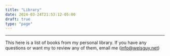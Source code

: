 ```yaml
---
title: "Library"
date: 2024-03-24T21:53:12-05:00
draft: true
type: "page"
---
```


---
This here is a list of books from my personal library. If you have any questions or want my to review any of them, email me (info@weisguy.net) 
